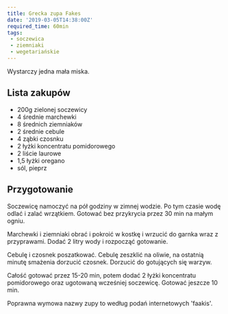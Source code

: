 ```yaml
---
title: Grecka zupa Fakes
date: '2019-03-05T14:38:00Z'
required_time: 60min
tags:
 - soczewica
 - ziemniaki
 - wegetariańskie
---
```


Wystarczy jedna mała miska.

<!---- splitter ---->

## Lista zakupów

- 200g zielonej soczewicy
- 4 średnie marchewki
- 8 średnich ziemniaków
- 2 średnie cebule
- 4 ząbki czosnku
- 2 łyżki koncentratu pomidorowego
- 2 liście laurowe
- 1,5 łyżki oregano
- sól, pieprz

<!---- splitter ---->

## Przygotowanie
Soczewicę namoczyć na pół godziny w zimnej wodzie. Po tym czasie wodę odlać i zalać wrzątkiem. Gotować bez przykrycia przez 30 min na małym ogniu.

Marchewki i ziemniaki obrać i pokroić w kostkę i wrzucić do garnka wraz z przyprawami. Dodać 2 litry wody i rozpocząć gotowanie.

Cebulę i czosnek poszatkować. Cebulę zeszklić na oliwie, na ostatnią minutę smażenia dorzucić czosnek. Dorzucić do gotujących się warzyw.

Całość gotować przez 15-20 min, potem dodać 2 łyżki koncentratu pomidorowego oraz ugotowaną wcześniej soczewicę. Gotować jeszcze 10 min.

Poprawna wymowa nazwy zupy to według podań internetowych 'faakis'.

